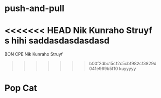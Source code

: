 # push-and-pull
<<<<<<< HEAD
Nik Kunraho Struyf
s hihi
saddasdasdasdasd
=======
BON CPE
Nik Kunraho Struyf
>>>>>>> b00f2dbc15cf2c5cbf982cf3829d041e969b5f10
kuyyyyy

# Pop Cat